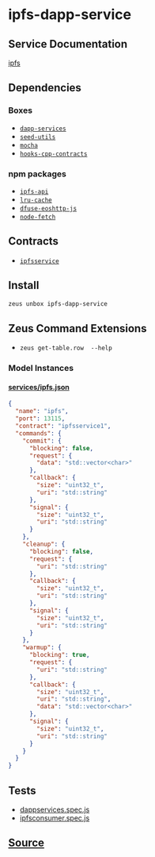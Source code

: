 
ipfs-dapp-service
====================






## Service Documentation
[ipfs](../../services/ipfs/ipfs-service.md)
## Dependencies
### Boxes
* [`dapp-services`](dapp-services.md)
* [`seed-utils`](seed-utils.md)
* [`mocha`](mocha.md)
* [`hooks-cpp-contracts`](hooks-cpp-contracts.md)
### npm packages
* [`ipfs-api`](http://npmjs.com/package/ipfs-api)
* [`lru-cache`](http://npmjs.com/package/lru-cache)
* [`dfuse-eoshttp-js`](http://npmjs.com/package/dfuse-eoshttp-js)
* [`node-fetch`](http://npmjs.com/package/node-fetch)

## Contracts
* [`ipfsservice`](https://github.com/liquidapps-io/zeus-sdk/tree/master/boxes/groups/services/ipfs-dapp-service/contracts/eos/dappservices/_ipfs_impl.hpp)

## Install
```bash
zeus unbox ipfs-dapp-service
```



## Zeus Command Extensions
* ```zeus get-table.row  --help```





### Model Instances
#### [services/ipfs.json](https://github.com/liquidapps-io/zeus-sdk/tree/master/boxes/groups/services/ipfs-dapp-service/models/dapp-services/ipfs.json)
```json
{
  "name": "ipfs",
  "port": 13115,
  "contract": "ipfsservice1",
  "commands": {
    "commit": {
      "blocking": false,
      "request": {
        "data": "std::vector<char>"
      },
      "callback": {
        "size": "uint32_t",
        "uri": "std::string"
      },
      "signal": {
        "size": "uint32_t",
        "uri": "std::string"
      }
    },
    "cleanup": {
      "blocking": false,
      "request": {
        "uri": "std::string"
      },
      "callback": {
        "size": "uint32_t",
        "uri": "std::string"
      },
      "signal": {
        "size": "uint32_t",
        "uri": "std::string"
      }
    },
    "warmup": {
      "blocking": true,
      "request": {
        "uri": "std::string"
      },
      "callback": {
        "size": "uint32_t",
        "uri": "std::string",
        "data": "std::vector<char>"
      },
      "signal": {
        "size": "uint32_t",
        "uri": "std::string"
      }
    }
  }
}
```
## Tests 
* [dappservices.spec.js](https://github.com/liquidapps-io/zeus-sdk/tree/master/boxes/groups/services/ipfs-dapp-service/test/dappservices.spec.js)
* [ipfsconsumer.spec.js](https://github.com/liquidapps-io/zeus-sdk/tree/master/boxes/groups/services/ipfs-dapp-service/test/ipfsconsumer.spec.js)
## [Source](https://github.com/liquidapps-io/zeus-sdk/tree/master/boxes/groups/services/ipfs-dapp-service)